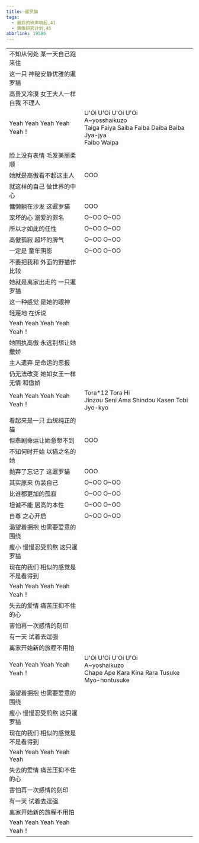 ```yaml
---
title: 暹罗猫
tags:
  - 最后的钟声响起,41
  - 偶像研究计划,45
abbrlink: 19586
---
```

|      |      |
|--|--|
|不知从何处 某一天自己跑来住|      |
|这一只 神秘安静优雅的暹罗猫|      |
|高贵又冷漠 女王大人一样自我 不理人|      |
|Yeah Yeah Yeah Yeah Yeah！|U'Oi U'Oi U'Oi U'Oi<br>A~yosshaikuzo<br>Taiga Faiya Saiba Faiba Daiba Baiba Jya-jya<br>Faibo Waipa|
|      |      |
|脸上没有表情 毛发美丽柔顺|      |
|她就是高傲看不起这主人|OOO|
|就这样的自己 做世界的中心|      |
|慵懒躺在沙发 这暹罗猫|OOO|
|宠坏的心 溺爱的罪名|O~OO O~OO|
|所以才如此的任性|O~OO O~OO|
|高傲孤寂 超坏的脾气|O~OO O~OO|
|一定是 童年阴影|O~OO O~OO|
|不要把我和 外面的野猫作比较|      |
|她就是离家出走的 一只暹罗猫|      |
|这一种感觉 是她的眼神|      |
|轻蔑地 在诉说|      |
|Yeah Yeah Yeah Yeah Yeah！|      |
|她固执高傲 永远别想让她撒娇|      |
|主人遗弃 是命运的恶报|      |
|仍无法改变 她如女王一样无情 和傲娇|      |
|Yeah Yeah Yeah Yeah Yeah！|Tora*12 Tora Hi<br>Jinzou Seni Ama Shindou Kasen Tobi Jyo-kyo|
|      |      |
|看起来是一只 血统纯正的猫|      |
|但悲剧命运让她意想不到|OOO|
|不知何时开始 以猫之名的她|      |
|抛弃了忘记了 这暹罗猫|OOO|
|其实原来 伪装自己|O~OO O~OO|
|比谁都更加的孤寂|O~OO O~OO|
|坦诚不能 居高的本性|O~OO O~OO|
|自尊 之心开启|O~OO O~OO|
|渴望着拥抱 也需要爱意的围绕|      |
|瘦小 慢慢忍受煎熬 这只暹罗猫|      |
|现在的我们 相似的感觉是不是看得到|      |
|Yeah Yeah Yeah Yeah Yeah！|      |
|失去的爱情 痛苦压抑不住的心|      |
|害怕再一次感情的刻印|      |
|有一天 试着去逞强|      |
|离家开始新的旅程不用怕|      |
|Yeah Yeah Yeah Yeah Yeah！|U'Oi U'Oi U'Oi U'Oi<br>A~yoshaikuzo<br>Chape Ape Kara Kina Rara Tusuke Myo-hontusuke|
|      |      |
|渴望着拥抱 也需要爱意的围绕|      |
|瘦小 慢慢忍受煎熬 这只暹罗猫|      |
|现在的我们 相似的感觉是不是看得到|      |
|Yeah Yeah Yeah Yeah Yeah|      |
|失去的爱情 痛苦压抑不住的心|      |
|害怕再一次感情的刻印|      |
|有一天 试着去逞强|      |
|离家开始新的旅程不用怕|      |
|Yeah Yeah Yeah Yeah Yeah！|      |